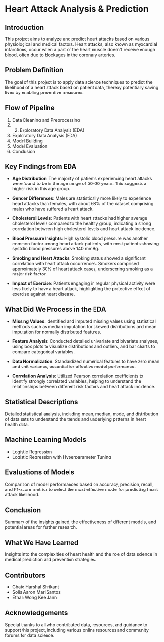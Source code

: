 # Heart Attack Analysis & Prediction

## Introduction
This project aims to analyze and predict heart attacks based on various physiological and medical factors. Heart attacks, also known as myocardial infarctions, occur when a part of the heart muscle doesn't receive enough blood, often due to blockages in the coronary arteries.

## Problem Definition
The goal of this project is to apply data science techniques to predict the likelihood of a heart attack based on patient data, thereby potentially saving lives by enabling preventive measures.

## Flow of Pipeline
1. Data Cleaning and Preprocessing
2. 2. Exploratory Data Analysis (EDA)
3. Exploratory Data Analysis (EDA)
4. Model Building
5. Model Evaluation
6. Conclusion

## Key Findings from EDA

- **Age Distribution**: The majority of patients experiencing heart attacks were found to be in the age range of 50-60 years. This suggests a higher risk in this age group.

- **Gender Differences**: Males are statistically more likely to experience heart attacks than females, with about 68% of the dataset comprising males who have suffered a heart attack.

- **Cholesterol Levels**: Patients with heart attacks had higher average cholesterol levels compared to the healthy group, indicating a strong correlation between high cholesterol levels and heart attack incidence.

- **Blood Pressure Insights**: High systolic blood pressure was another common factor among heart attack patients, with most patients showing systolic blood pressures above 140 mmHg.

- **Smoking and Heart Attacks**: Smoking status showed a significant correlation with heart attack occurrences. Smokers comprised approximately 30% of heart attack cases, underscoring smoking as a major risk factor.

- **Impact of Exercise**: Patients engaging in regular physical activity were less likely to have a heart attack, highlighting the protective effect of exercise against heart disease.


## What Did We Process in the EDA

- **Missing Values**: Identified and imputed missing values using statistical methods such as median imputation for skewed distributions and mean imputation for normally distributed features.
  
- **Feature Analysis**: Conducted detailed univariate and bivariate analyses, using box plots to visualize distributions and outliers, and bar charts to compare categorical variables.
  
- **Data Normalization**: Standardized numerical features to have zero mean and unit variance, essential for effective model performance.
  
- **Correlation Analysis**: Utilized Pearson correlation coefficients to identify strongly correlated variables, helping to understand the relationships between different risk factors and heart attack incidence.

## Statistical Descriptions
Detailed statistical analysis, including mean, median, mode, and distribution of data sets to understand the trends and underlying patterns in heart health data.

## Machine Learning Models

- Logistic Regression
- Logistic Regression with Hyperparameter Tuning

## Evaluations of Models

Comparison of model performances based on accuracy, precision, recall, and F1-score metrics to select the most effective model for predicting heart attack likelihood.

## Conclusion

Summary of the insights gained, the effectiveness of different models, and potential areas for further research.

## What We Have Learned
Insights into the complexities of heart health and the role of data science in medical prediction and prevention strategies.

## Contributors

- Ghate Harshal Shrikant
- Solis Aaron Mari Santos
- Ethan Wong Kee Jann

## Acknowledgements

Special thanks to all who contributed data, resources, and guidance to support this project, including various online resources and community forums for data science.



